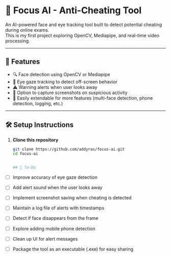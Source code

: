 # 🎯 Focus AI - Anti-Cheating Tool

An AI-powered face and eye tracking tool built to detect potential cheating during online exams.  
This is my first project exploring OpenCV, Mediapipe, and real-time video processing.

---

## 🚀 Features

- 🔍 Face detection using OpenCV or Mediapipe
- 👀 Eye gaze tracking to detect off-screen behavior
- ⚠️ Warning alerts when user looks away
- 📸 Option to capture screenshots on suspicious activity
- 🧠 Easily extendable for more features (multi-face detection, phone detection, logging, etc.)

---

## 🛠️ Setup Instructions

1. **Clone this repository**  
   ```bash
   git clone https://github.com/addyras/focus-ai.git
   cd focus-ai


   ## 🚧 To-Do

- [ ] Improve accuracy of eye gaze detection
- [ ] Add alert sound when the user looks away
- [ ] Implement screenshot saving when cheating is detected
- [ ] Maintain a log file of alerts with timestamps
- [ ] Detect if face disappears from the frame
- [ ] Explore adding mobile phone detection
- [ ] Clean up UI for alert messages
- [ ] Package the tool as an executable (.exe) for easy sharing

